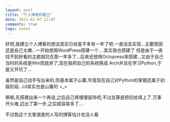 ```yaml
---
layout: post
title: "个人博客的建立"
date: 2013-02-07 22:07
comments: true
tags: notes
---
```


好吧,我建立个人博客的想法其实已经差不多有一年了吧.一直没去实现...主要原因还是自己太懒...一开始想用WordPress搭建一个....其实我也搭建了
但是由于一直找不到好看的主题就坑在那一年多了...后来还想用Octopress来搭建...又由于自己当时的系统是Win而放弃了,现在我把自己的系统换成
Arch并且在学习Python,于是又开坑了...

虽然是自己动手写出来的,但基本属于山寨,毕竟现在自己对Python的掌握还属于初级阶段...UI其实也是山寨的 >_>

嘛嘛,先搭建出来一个再说,之后自己再慢慢装饰吧,不过总算是把坑给填上了.万事开头难,迈出了第一步,之后就容易多了....

不过我这个文笔很差的人写的博客估计也没人看